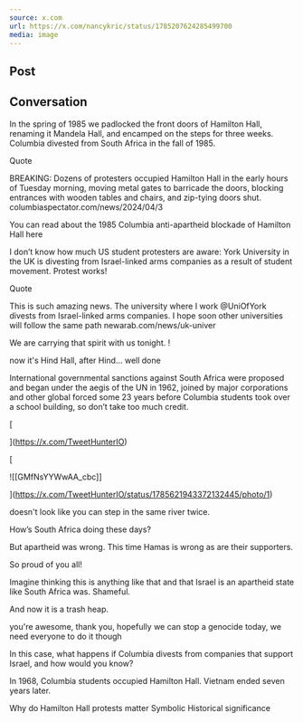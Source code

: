 ```yaml
---
source: x.com
url: https://x.com/nancykric/status/1785207624285499700
media: image
---
```


## Post

## Conversation

In the spring of 1985 we padlocked the front doors of Hamilton Hall, renaming it Mandela Hall, and encamped on the steps for three weeks. Columbia divested from South Africa in the fall of 1985.

Quote

BREAKING: Dozens of protesters occupied Hamilton Hall in the early hours of Tuesday morning, moving metal gates to barricade the doors, blocking entrances with wooden tables and chairs, and zip-tying doors shut. columbiaspectator.com/news/2024/04/3



You can read about the 1985 Columbia anti-apartheid blockade of Hamilton Hall here

I don’t know how much US student protesters are aware: York University in the UK is divesting from Israel-linked arms companies as a result of student movement. Protest works!

Quote

This is such amazing news. The university where I work ⁦@UniOfYork⁩ divests from Israel-linked arms companies. I hope soon other universities will follow the same path  newarab.com/news/uk-univer

We are carrying that spirit with us tonight. !



now it's Hind Hall, after Hind... well done

International governmental sanctions against South Africa were proposed and began under the aegis of the UN in 1962, joined by major corporations and other global forced some 23 years before Columbia students took over a school building, so don’t take too much credit.

[





](https://x.com/TweetHunterIO)

[

![[GMfNsYYWwAA_cbc]]



](https://x.com/TweetHunterIO/status/1785621943372132445/photo/1)

doesn't look like you can step in the same river twice.

How’s South Africa doing these days?

But apartheid was wrong. This time Hamas is wrong as are their supporters.

So proud of you all! 

Imagine thinking this is anything like that and that Israel is an apartheid state like South Africa was. Shameful.

And now it is a trash heap.

you're awesome, thank you, hopefully we can stop a genocide today, we need everyone to do it though

In this case, what happens if Columbia divests from companies that support Israel, and how would you know?

In 1968, Columbia students occupied Hamilton Hall. Vietnam ended seven years later.

Why do Hamilton Hall protests matter Symbolic Historical significance
